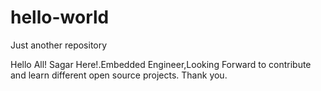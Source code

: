 # hello-world
Just another repository


Hello All!
Sagar Here!.Embedded Engineer,Looking Forward to contribute and learn different open source projects.
Thank you.
